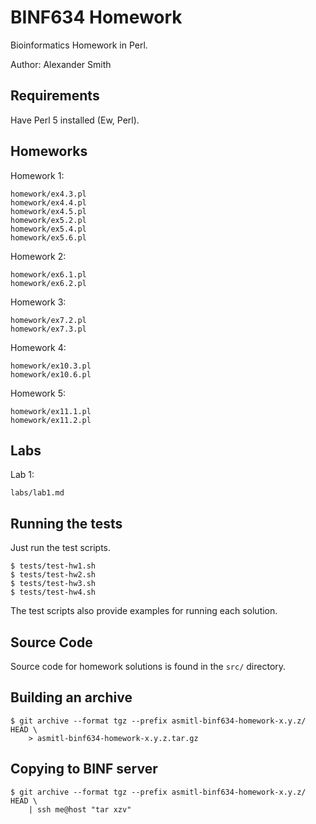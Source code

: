 # BINF634 Homework

Bioinformatics Homework in Perl.

Author: Alexander Smith


## Requirements

Have Perl 5 installed (Ew, Perl).


## Homeworks

Homework 1:

    homework/ex4.3.pl
    homework/ex4.4.pl
    homework/ex4.5.pl
    homework/ex5.2.pl
    homework/ex5.4.pl
    homework/ex5.6.pl

Homework 2:

    homework/ex6.1.pl
    homework/ex6.2.pl

Homework 3:

    homework/ex7.2.pl
    homework/ex7.3.pl

Homework 4:

    homework/ex10.3.pl
    homework/ex10.6.pl

Homework 5:

    homework/ex11.1.pl
    homework/ex11.2.pl


## Labs

Lab 1:

    labs/lab1.md


## Running the tests

Just run the test scripts.

```{.bash}
$ tests/test-hw1.sh
$ tests/test-hw2.sh
$ tests/test-hw3.sh
$ tests/test-hw4.sh
```

The test scripts also provide examples for running each solution.


## Source Code

Source code for homework solutions is found in the `src/` directory.


## Building an archive

```{.bash}
$ git archive --format tgz --prefix asmitl-binf634-homework-x.y.z/ HEAD \
    > asmitl-binf634-homework-x.y.z.tar.gz
```


## Copying to BINF server

```{.bash}
$ git archive --format tgz --prefix asmitl-binf634-homework-x.y.z/ HEAD \
    | ssh me@host "tar xzv"
```
